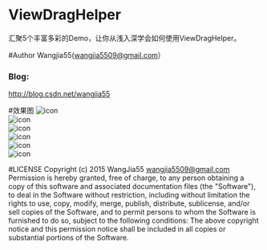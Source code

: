 # ViewDragHelper
汇聚5个丰富多彩的Demo，让你从浅入深学会如何使用ViewDragHelper。

#Author
 Wangjia55(wangjia5509@gmail.com）
### Blog:
  http://blog.csdn.net/wangjia55

#效果图
![icon](https://github.com/wangjia55/ViewDragHelper/blob/master/lesson0.png)<br/>
![icon](https://github.com/wangjia55/ViewDragHelper/blob/master/lesson1.png)<br/>
![icon](https://github.com/wangjia55/ViewDragHelper/blob/master/lesson2.png)<br/>
![icon](https://github.com/wangjia55/ViewDragHelper/blob/master/lesson3.png)<br/>
![icon](https://github.com/wangjia55/ViewDragHelper/blob/master/lesson4.png)<br/>
![icon](https://github.com/wangjia55/ViewDragHelper/blob/master/lesson5.png)<br/>

#LICENSE
  Copyright (c) 2015 WangJia55 <wangjia5509@gmail.com>
  Permission is hereby granted, free of charge, to any person obtaining a copy
  of this software and associated documentation files (the "Software"), to deal
  in the Software without restriction, including without limitation the rights
  to use, copy, modify, merge, publish, distribute, sublicense, and/or sell
  copies of the Software, and to permit persons to whom the Software is
  furnished to do so, subject to the following conditions:
  The above copyright notice and this permission notice shall be included in
  all copies or substantial portions of the Software.


